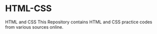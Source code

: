 # HTML-CSS
HTML and CSS
This Repository contains HTML and CSS practice codes from various sources online.
